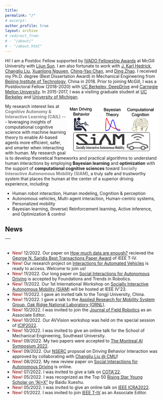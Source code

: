 ```yaml
---
title:
permalink: "/"
# excerpt: 
author_profile: true
layout: archive
# redirect_from:
# - "/about/"
# - "/about.html"
---
```



Hi! I am a Postdoc Fellow supported by [IVADO Fellowship Awards](https://ivado.ca/en/spotlight-on-our-academic-community/?programmes=postdoctoral-research-funding) at McGill University with [Lijun Sun](https://www.mcgill.ca/civil/lijun-sun). I am also fortunate to work with [J. Karl Hedrick](https://senate.universityofcalifornia.edu/in-memoriam/files/karl-hedrick.html), [Changliu Liu](http://icontrol.ri.cmu.edu/), [Xuanlong Nguyen](http://dept.stat.lsa.umich.edu/~xuanlong/), [Ching-Yao Chan](https://path.berkeley.edu/home), and [Ding Zhao](https://safeai-lab.github.io/). I received my Ph.D. degree (Best Dissertation Award) in Mechanical Engineering from [Beijing Institute of Technology](https://me-english.bit.edu.cn/), China in 2018. Prior to joining McGill, I was a Postdoctoral Fellow (2018-2020) with [UC Berkeley, DeepDrive](https://deepdrive.berkeley.edu/) and [Carnegie Mellon University](https://www.meche.engineering.cmu.edu/). In 2015-2017, I was a visiting graduate student at [UC Berkeley](https://me.berkeley.edu/faculty/) and [University of Michigan](https://me.engin.umich.edu/). 


<img align="right" src="../images/research/researchframe.png" width="300">

My research interest lies at <span style="color:gray">**Cognitive Autonomy & Interactive Learning (CAIL)**</span> --- leveraging insights of computational cognitive science with machine learning theory to enable AI-based agents more efficient, safer, and smarter when interacting with human. My research goal is to develop theoretical frameworks and practical algorithms to understand human interactions by employing **Bayesian learning** and **optimization** with the support of **computational cognitive sciences** toward <span style="color:gray">**Socially Interactive Autonomous Mobility (SIAM)**</span>, a truly safe and trustworthy system that places the human at the center of a superior driving experience, including:

* Human robot interaction, Human modeling, Cognition & perception
* Autonomous vehicles, Multi-agent interaction, Human-centric systems, Personalized mobility 
* Bayesian learning, (Inverse) Reinforcement learning, Active inference, and Optimization & control

## News 
<table style="width:100%">
  <thead>
    <tr>
      <th width="100%">&nbsp;</th>
    </tr>
  </thead>
</table>

* <span style="color:darkred"> New! </span> 12/2022. Our paper on [How much data are enough?](https://ieeexplore.ieee.org/abstract/document/7959200) recieved the [George N. Saridis Best Transactions Paper Award](https://ieeexplore.ieee.org/document/9991940) of IEEE T-IV.
* <span style="color:darkred"> New! </span> Our research project on [Interactions for Automated Vehicles](https://chengyuan-zhang.github.io/Multivehicle-Interaction/) is ready to access. Welcome to join us!
* <span style="color:darkred"> New! </span> 11/2022. Our long paper on [Social Interactions for Autonomous Driving](https://www.nowpublishers.com/article/Details/ROB-078) is accepted by Foundations and Trends in Robotics.
* <span style="color:darkred"> New! </span> 11/2022. Our 1st International Workshop on [Socially Interactive Autonomous Mobility (SIAM)](https://interactive-driving.github.io/) will be hosted at IEEE IV'23.
* <span style="color:darkred"> New! </span> 11/2022. I gave an invited talk to the Tongji University, China.
* <span style="color:darkred"> New! </span> 11/2022. I gave a talk to the [Applied Research for Mobility System Group, Oak Ridge National Laboratory (ORNL)](https://www.ornl.gov/section/vehicle-and-mobility-systems-research).
* <span style="color:darkred"> New! </span> 10/2022. I was invited to join the [Journal of Field Robotics](https://onlinelibrary.wiley.com/journal/15564967) as an Associate Editor.
* <span style="color:darkred"> New! </span> 10/2022. Our AVVision workshop was held on the special session of [ICIP2022](https://2022.ieeeicip.org/special-sessions/).
* <span style="color:darkred"> New! </span> 10/2022. I was invited to give an online talk for the School of Mechanical Engineering, Southeast University.
* <span style="color:darkred"> New! </span> 09/2022. My two papers were accepted to [The Montreal AI Symposium 2022](http://montrealaisymposium.com/). 
* <span style="color:darkred"> New! </span> 09/2022. Our [NSERC](https://www.nserc-crsng.gc.ca/innovate-innover/alliance-alliance/index_eng.asp) propsoal on Driving Behavior Interaction was approved by collaborating with [Changliu Liu @ CMU](http://icontrol.ri.cmu.edu/)! 
* <span style="color:darkred"> New! </span> 08/2022. My new review paper on [Social Interactions for Autonomous Driving](https://arxiv.org/abs/2208.07541) is online. 
* <span style="color:darkred"> New! </span> 07/2022. I was invited to give a talk on [COTA'22](http://cota-home.org/CICTP/CICTP2019.html).
* <span style="color:darkred"> New! </span> 05/2022. I was recognized as the Top 50 [Rising Star Young Scholar on “AI+X”](https://mp.weixin.qq.com/s/eNcKhmhJaZ20t-0P_yusJA) by Baidu Xueshu. 
* <span style="color:darkred"> New! </span> 05/2022. I was invited to give an online talk on [IEEE ICRA2022](https://www.icra2022.org/). 
* <span style="color:darkred"> New! </span> 01/2022. I was invited to join [IEEE T-IV](https://ieeexplore.ieee.org/xpl/RecentIssue.jsp?punumber=7274857) as an Associate Editor.




<!-- <dl>
  <dt> <strong>Instructor</strong></dt>
  <dd> - CEE 412/CET 522: Transportation Data Management and Visualization -- Winter 2021</dd>
  <dd> &nbsp;&nbsp;&nbsp;&nbsp; - 44 undergrads and grads; rating: 4.1/5.0 </dd>
  <dd> - <a href="https://zhiyongcui.com/CEE412_CET522/">CEE 412/CET 522: Transportation Data Management and Visualization</a> -- Winter 2020 [<a href="https://zhiyongcui.com/CEE412_CET522/docs/gallery/">Gallery</a>] (<span style="color:darkred;">CEE Department Chair's Award</span>)</dd>
  <dd> &nbsp;&nbsp;&nbsp;&nbsp; - 50 undergrads and grads; rating: 4.1/5.0 </dd>
  <dt> <strong>Guest Lecture</strong></dt>
  <dd> - CEE 412/CET 512: Transportation Data Management -- Winter 2019</dd>
  <dd> - Engineering Discovery Days, University of Washington -- Spring 2017, 2018, 2019</dd>
  <dt> <strong>Teach Assistant</strong></dt>
  <dd> - CEE 412 / CET 512: Transportation Data Management, UW, Winter 2019</dd>
</dl> -->
<!-- <ul>
  <li><a href="https://zhiyongcui.com/CEE412_CET522/">CEE 412/CET 522: Transportation Data Management and Visualization</a> -- Winter 2020 (Instructor)[<a href="https://zhiyongcui.com/CEE412_CET522/">Gallery</a>]</li>
</ul>
 -->